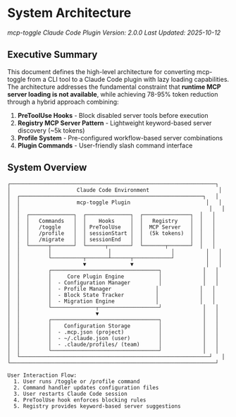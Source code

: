 # System Architecture
*mcp-toggle Claude Code Plugin*
*Version: 2.0.0*
*Last Updated: 2025-10-12*

## Executive Summary

This document defines the high-level architecture for converting mcp-toggle from a CLI tool to a Claude Code plugin with lazy loading capabilities. The architecture addresses the fundamental constraint that **runtime MCP server loading is not available**, while achieving 78-95% token reduction through a hybrid approach combining:

1. **PreToolUse Hooks** - Block disabled server tools before execution
2. **Registry MCP Server Pattern** - Lightweight keyword-based server discovery (~5k tokens)
3. **Profile System** - Pre-configured workflow-based server combinations
4. **Plugin Commands** - User-friendly slash command interface

## System Overview

```
┌─────────────────────────────────────────────────────────────────┐
│                     Claude Code Environment                      │
│  ┌──────────────────────────────────────────────────────────┐   │
│  │                  mcp-toggle Plugin                        │   │
│  │                                                            │   │
│  │  ┌──────────────┐  ┌──────────────┐  ┌───────────────┐  │   │
│  │  │   Commands   │  │    Hooks     │  │   Registry    │  │   │
│  │  │   /toggle    │  │ PreToolUse   │  │  MCP Server   │  │   │
│  │  │   /profile   │  │ sessionStart │  │  (5k tokens)  │  │   │
│  │  │   /migrate   │  │ sessionEnd   │  │               │  │   │
│  │  └──────┬───────┘  └──────┬───────┘  └───────┬───────┘  │   │
│  │         │                  │                   │          │   │
│  │         └──────────┬───────┴──────┬────────────┘          │   │
│  │                    ▼              ▼                       │   │
│  │         ┌──────────────────────────────────┐             │   │
│  │         │     Core Plugin Engine           │             │   │
│  │         │  - Configuration Manager         │             │   │
│  │         │  - Profile Manager              │             │   │
│  │         │  - Block State Tracker          │             │   │
│  │         │  - Migration Engine             │             │   │
│  │         └──────────────┬───────────────────┘             │   │
│  │                        ▼                                 │   │
│  │         ┌──────────────────────────────────┐             │   │
│  │         │    Configuration Storage         │             │   │
│  │         │  - .mcp.json (project)           │             │   │
│  │         │  - ~/.claude.json (user)         │             │   │
│  │         │  - .claude/profiles/ (team)      │             │   │
│  │         └──────────────────────────────────┘             │   │
│  └────────────────────────────────────────────────────────────┘   │
└─────────────────────────────────────────────────────────────────┘

User Interaction Flow:
  1. User runs /toggle or /profile command
  2. Command handler updates configuration files
  3. User restarts Claude Code session
  4. PreToolUse hook enforces blocking rules
  5. Registry provides keyword-based server suggestions
